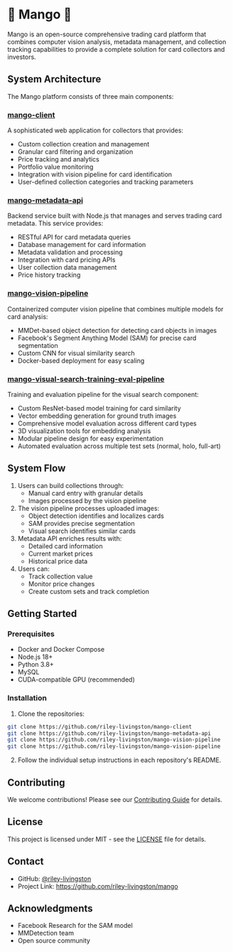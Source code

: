 # 🥭 Mango 🥭

Mango is an open-source comprehensive trading card platform that combines computer vision analysis, metadata management, and collection tracking capabilities to provide a complete solution for card collectors and investors.

## System Architecture

The Mango platform consists of three main components:



### [mango-client](https://github.com/riley-livingston/mango-client)
A sophisticated web application for collectors that provides:
- Custom collection creation and management
- Granular card filtering and organization
- Price tracking and analytics
- Portfolio value monitoring
- Integration with vision pipeline for card identification
- User-defined collection categories and tracking parameters

### [mango-metadata-api](https://github.com/riley-livingston/mango-metadata-api)
Backend service built with Node.js that manages and serves trading card metadata. This service provides:
- RESTful API for card metadata queries
- Database management for card information
- Metadata validation and processing
- Integration with card pricing APIs
- User collection data management
- Price history tracking

### [mango-vision-pipeline](https://github.com/riley-livingston/mango-vision-pipeline)
Containerized computer vision pipeline that combines multiple models for card analysis:
- MMDet-based object detection for detecting card objects in images
- Facebook's Segment Anything Model (SAM) for precise card segmentation
- Custom CNN for visual similarity search
- Docker-based deployment for easy scaling

### [mango-visual-search-training-eval-pipeline](https://github.com/riley-livingston/mango-visual-search-training-eval-pipeline)
Training and evaluation pipeline for the visual search component:
- Custom ResNet-based model training for card similarity
- Vector embedding generation for ground truth images
- Comprehensive model evaluation across different card types
- 3D visualization tools for embedding analysis
- Modular pipeline design for easy experimentation
- Automated evaluation across multiple test sets (normal, holo, full-art)

## System Flow

1. Users can build collections through:
   - Manual card entry with granular details
   - Images processed by the vision pipeline
2. The vision pipeline processes uploaded images:
   - Object detection identifies and localizes cards
   - SAM provides precise segmentation
   - Visual search identifies similar cards
3. Metadata API enriches results with:
   - Detailed card information
   - Current market prices
   - Historical price data
4. Users can:
   - Track collection value
   - Monitor price changes
   - Create custom sets and track completion
## Getting Started

### Prerequisites
- Docker and Docker Compose
- Node.js 18+
- Python 3.8+
- MySQL
- CUDA-compatible GPU (recommended)

### Installation

1. Clone the repositories:
```bash
git clone https://github.com/riley-livingston/mango-client
git clone https://github.com/riley-livingston/mango-metadata-api
git clone https://github.com/riley-livingston/mango-vision-pipeline
git clone https://github.com/riley-livingston/mango-vision-pipeline
```

2. Follow the individual setup instructions in each repository's README.

## Contributing

We welcome contributions! Please see our [Contributing Guide](CONTRIBUTING.md) for details.

## License

This project is licensed under MIT - see the [LICENSE](LICENSE) file for details.

## Contact

- GitHub: [@riley-livingston](https://github.com/riley-livingston)
- Project Link: https://github.com/riley-livingston/mango

## Acknowledgments

- Facebook Research for the SAM model
- MMDetection team
- Open source community
